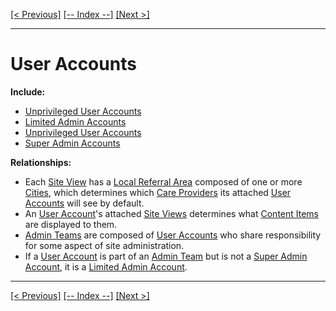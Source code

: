 [[< Previous]](unprivileged_user_accounts.md) [[-- Index --]](entity_class_index.md) [[Next >]](admin_jurisdictions.md)
___
# User Accounts

**Include:**
  * [Unprivileged User Accounts](unprivileged_user_accounts.md)  
  * [Limited Admin Accounts](limited_admin_accounts.md)  
  * [Unprivileged User Accounts](unprivileged_user_accounts.md)  
  * [Super Admin Accounts](super_admin_accounts.md)  

**Relationships:**
  * Each [Site View](site_views.md) has a [Local Referral Area](local_referral_areas.md) composed of one or more [Cities](cities.md), which determines which [Care Providers](care_providers.md) its attached [User Accounts](user_accounts.md) will see by default.
  * An [User Account](user_accounts.md)'s attached [Site Views](site_views.md) determines what [Content Items](content_items.md) are displayed to them.
  * [Admin Teams](admin_teams.md) are composed of [User Accounts](user_accounts.md) who share responsibility for some aspect of site administration.
  * If a [User Account](user_accounts.md) is part of an [Admin Team](admin_teams.md) but is not a [Super Admin Account](super_admin_accounts.md), it is a [Limited Admin Account](limited_admin_accounts.md).

___
[[< Previous]](unprivileged_user_accounts.md) [[-- Index --]](entity_class_index.md) [[Next >]](admin_jurisdictions.md)
